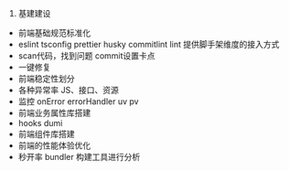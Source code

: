 1. 基建建设
- 前端基础规范标准化
 - eslint tsconfig prettier husky commitlint lint 提供脚手架维度的接入方式
 - scan代码，找到问题 commit设置卡点
 - 一键修复
- 前端稳定性划分
 - 各种异常率 JS、接口、资源
 - 监控 onError errorHandler uv pv
- 前端业务属性库搭建
 - hooks dumi
- 前端组件库搭建
- 前端的性能体验优化
 - 秒开率 bundler 构建工具进行分析